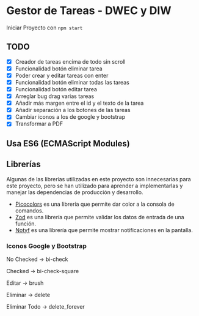 # Gestor de Tareas - DWEC y DIW

Iniciar Proyecto con `npm start`

## TODO

- [x] Creador de tareas encima de todo sin scroll
- [x] Funcionalidad botón eliminar tarea
- [x] Poder crear y editar tareas con enter
- [x] Funcionalidad botón eliminar todas las tareas
- [x] Funcionalidad botón editar tarea
- [x] Arreglar bug drag varias tareas
- [x] Añadir más margen entre el id y el texto de la tarea
- [x] Añadir separación a los botones de las tareas
- [x] Cambiar iconos a los de google y bootstrap
- [x] Transformar a PDF

## Usa ES6 (ECMAScript Modules)

## Librerías

Algunas de las librerías utilizadas en este proyecto son innecesarias para este proyecto, pero se han utilizado para aprender a implementarlas y manejar las dependencias de producción y desarrollo.

- [Picocolors](https://www.npmjs.com/package/picocolors?activeTab=readme) es una librería que permite dar color a la consola de comandos.
- [Zod](https://www.npmjs.com/package/zod?activeTab=readme) es una librería que permite validar los datos de entrada de una función.
- [Notyf](https://www.npmjs.com/package/notyf?activeTab=readme) es una librería que permite mostrar notificaciones en la pantalla.

### Iconos Google y Bootstrap

No Checked -> bi-check

Checked -> bi-check-square

Editar -> brush

Eliminar -> delete

Eliminar Todo -> delete_forever
